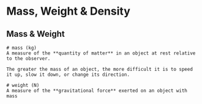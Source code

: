 # Mass, Weight & Density
## Mass & Weight
```ad-define
# mass (kg)
A measure of the **quantity of matter** in an object at rest relative to the observer.

The greater the mass of an object, the more difficult it is to speed it up, slow it down, or change its direction.
```
```ad-define
# weight (N)
A measure of the **gravitational force** exerted on an object with mass
```
